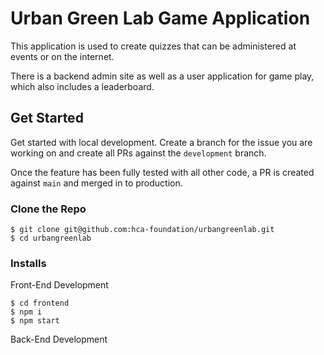# Urban Green Lab Game Application

This application is used to create quizzes that can be administered at events or on the internet.

There is a backend admin site as well as a user application for game play, which also includes a leaderboard.

## Get Started
Get started with local development. Create a branch for the issue you are working on and create all PRs against the `development` branch.

Once the feature has been fully tested with all other code, a PR is created against `main` and merged in to production.

### Clone the Repo
```
$ git clone git@github.com:hca-foundation/urbangreenlab.git
$ cd urbangreenlab
```

### Installs
Front-End Development
```
$ cd frontend
$ npm i
$ npm start
```

Back-End Development

